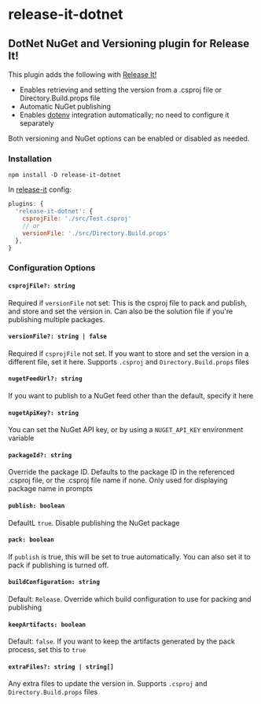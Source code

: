 # release-it-dotnet

## DotNet NuGet and Versioning plugin for Release It!

This plugin adds the following with [Release It!](https://github.com/release-it/release-it)

- Enables retrieving and setting the version from a .csproj file or Directory.Build.props file
- Automatic NuGet publishing
- Enables [dotenv](https://github.com/motdotla/dotenv) integration automatically; no need to configure it separately

Both versioning and NuGet options can be enabled or disabled as needed.

### Installation

```
npm install -D release-it-dotnet
```

In [release-it](https://github.com/release-it/release-it) config:

```js
plugins: {
  'release-it-dotnet': {
    csprojFile: './src/Test.csproj'
    // or
    versionFile: './src/Directory.Build.props'
  },
}
```

### Configuration Options

#### `csprojFile?: string`

Required if `versionFile` not set: This is the csproj file to pack and publish, and store and set the version in. Can also be the solution file if you're publishing multiple packages.

#### `versionFile?: string | false`

Required if `csprojFile` not set. If you want to store and set the version in a different file, set it here. Supports `.csproj` and `Directory.Build.props` files

#### `nugetFeedUrl?: string`

If you want to publish to a NuGet feed other than the default, specify it here

#### `nugetApiKey?: string`

You can set the NuGet API key, or by using a `NUGET_API_KEY` environment variable

#### `packageId?: string`

Override the package ID. Defaults to the package ID in the referenced .csproj file, or the .csproj file name if none. Only used for displaying package name in prompts

#### `publish: boolean`

DefaultL `true`. Disable publishing the NuGet package

#### `pack: boolean`

If `publish` is true, this will be set to true automatically. You can also set it to pack if publishing is turned off.

#### `buildConfiguration: string`

Default: `Release`. Override which build configuration to use for packing and publishing

#### `keepArtifacts: boolean`

Default: `false`. If you want to keep the artifacts generated by the pack process, set this to `true`

#### `extraFiles?: string | string[]`

Any extra files to update the version in. Supports `.csproj` and `Directory.Build.props` files
